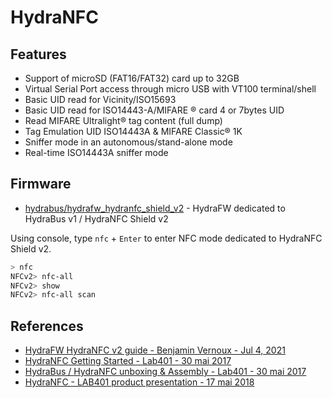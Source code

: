 # HydraNFC

## Features

* Support of microSD (FAT16/FAT32) card up to 32GB
* Virtual Serial Port access through micro USB with VT100 terminal/shell
* Basic UID read for Vicinity/ISO15693
* Basic UID read for ISO14443-A/MIFARE ® card 4 or 7bytes UID
* Read MIFARE Ultralight® tag content (full dump)
* Tag Emulation UID ISO14443A & MIFARE Classic® 1K
* Sniffer mode in an autonomous/stand-alone mode
* Real-time ISO14443A sniffer mode

## Firmware

* [hydrabus/hydrafw_hydranfc_shield_v2](https://github.com/hydrabus/hydrafw_hydranfc_shield_v2) - HydraFW dedicated to HydraBus v1 / HydraNFC Shield v2

Using console, type `nfc` + `Enter` to enter NFC mode dedicated to HydraNFC Shield v2.

```ps1
> nfc
NFCv2> nfc-all
NFCv2> show
NFCv2> nfc-all scan
```

## References

* [HydraFW HydraNFC v2 guide - Benjamin Vernoux - Jul 4, 2021](https://github.com/hydrabus/hydrafw_hydranfc_shield_v2/wiki/HydraFW-HydraNFC-v2-guide)
* [HydraNFC Getting Started - Lab401 - 30 mai 2017](https://youtu.be/-bYXXqPaB4s)
* [HydraBus / HydraNFC unboxing & Assembly - Lab401 - 30 mai 2017](https://youtu.be/D-alGCsmqPU)
* [HydraNFC - LAB401 product presentation - 17 mai 2018](https://youtu.be/MCmCK9y7Ojk)
